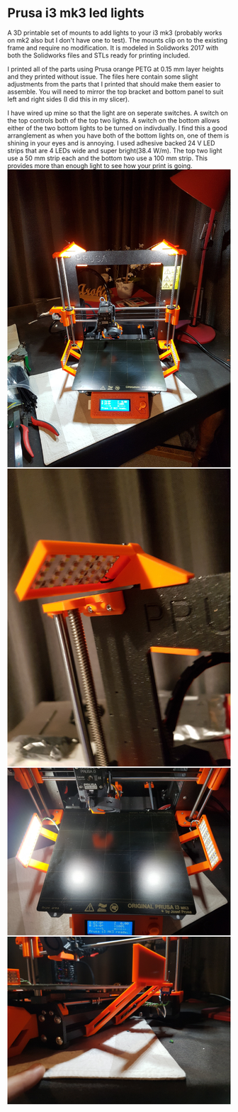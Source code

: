 # Prusa i3 mk3 led lights
A 3D printable set of mounts to add lights to your i3 mk3 (probably works on mk2 also but I don't have one to test).
The mounts clip on to the existing frame and require no modification.
It is modeled in Solidworks 2017 with both the Solidworks files and STLs ready for printing included.

I printed all of the parts using Prusa orange PETG at 0.15 mm layer heights and they printed without issue.
The files here contain some slight adjustments from the parts that I printed that should make them easier to assemble.
You will need to mirror the top bracket and bottom panel to suit left and right sides (I did this in my slicer).

I have wired up mine so that the light are on seperate switches. 
A switch on the top controls both of the top two lights. 
A switch on the bottom allows either of the two bottom lights to be turned on indivdually. 
I find this a good arranglement as when you have both of the bottom lights on, one of them is shining in your eyes and is annoying.
I used adhesive backed 24 V LED strips that are 4 LEDs wide and super bright(38.4 W/m).
The top two light use a 50 mm strip each and the bottom two use a 100 mm strip.
This provides more than enough light to see how your print is going.
![Overview](https://github.com/mjseabright/prusa_i3_lights/blob/master/photos/overview.jpg)
![Top light detail shot](https://github.com/mjseabright/prusa_i3_lights/blob/master/photos/top.jpg)
![Bed lights](https://github.com/mjseabright/prusa_i3_lights/blob/master/photos/bed.jpg)
![Bottom detail shot](https://github.com/mjseabright/prusa_i3_lights/blob/master/photos/bottom.jpg)
